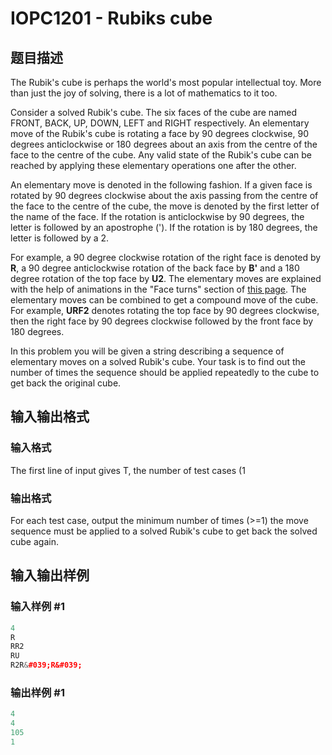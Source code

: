 # IOPC1201 - Rubiks cube

## 题目描述

The Rubik's cube is perhaps the world's most popular intellectual toy. More than just the joy of solving, there is a lot of mathematics to it too.

Consider a solved Rubik's cube. The six faces of the cube are named FRONT, BACK, UP, DOWN, LEFT and RIGHT respectively. An elementary move of the Rubik's cube is rotating a face by 90 degrees clockwise, 90 degrees anticlockwise or 180 degrees about an axis from the centre of the face to the centre of the cube. Any valid state of the Rubik's cube can be reached by applying these elementary operations one after the other.

An elementary move is denoted in the following fashion. If a given face is rotated by 90 degrees clockwise about the axis passing from the centre of the face to the centre of the cube, the move is denoted by the first letter of the name of the face. If the rotation is anticlockwise by 90 degrees, the letter is followed by an apostrophe ('). If the rotation is by 180 degrees, the letter is followed by a 2.

For example, a 90 degree clockwise rotation of the right face is denoted by **R**, a 90 degree anticlockwise rotation of the back face by **B'** and a 180 degree rotation of the top face by **U2**. The elementary moves are explained with the help of animations in the "Face turns" section of [this page](http://www.nascarjon.us/notation.html). The elementary moves can be combined to get a compound move of the cube. For example, **URF2** denotes rotating the top face by 90 degrees clockwise, then the right face by 90 degrees clockwise followed by the front face by 180 degrees.

In this problem you will be given a string describing a sequence of elementary moves on a solved Rubik's cube. Your task is to find out the number of times the sequence should be applied repeatedly to the cube to get back the original cube.

## 输入输出格式

### 输入格式

The first line of input gives T, the number of test cases (1

### 输出格式

For each test case, output the minimum number of times (>=1) the move sequence must be applied to a solved Rubik's cube to get back the solved cube again.

## 输入输出样例

### 输入样例 #1

```cpp
4
R
RR2
RU
R2R&#039;R&#039;
```


### 输出样例 #1

```cpp
4
4
105
1
```


